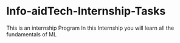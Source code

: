 # Info-aidTech-Internship-Tasks

This is an internship Program
In this Internship you will learn all the fundamentals of ML
